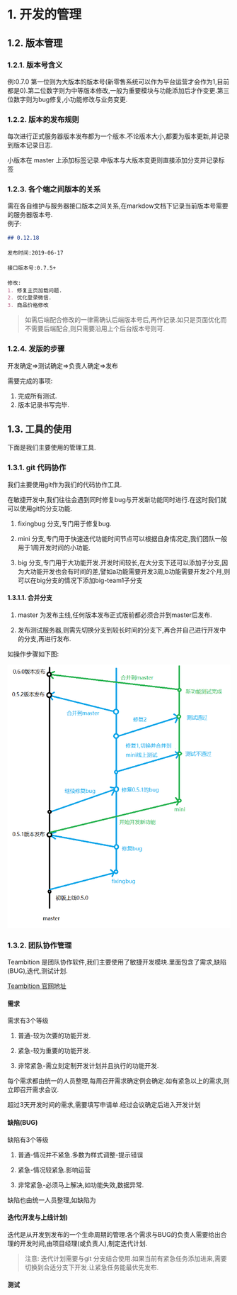 # 1. 开发的管理

## 1.2. 版本管理

### 1.2.1. 版本号含义

例:0.7.0 第一位则为大版本的版本号(新零售系统可以作为平台运营才会作为1,目前都是0).第二位数字则为中等版本修改,一般为重要模块与功能添加后才作变更.第三位数字则为bug修复,小功能修改与业务变更.</br>

### 1.2.2. 版本的发布规则

每次进行正式服务器版本发布都为一个版本.不论版本大小,都要为版本更新,并记录到版本记录日志.</br>

小版本在 master 上添加标签记录.中版本与大版本变更则直接添加分支并记录标签

### 1.2.3. 各个端之间版本的关系

需在各自维护与服务器接口版本之间关系,在markdow文档下记录当前版本号需要的服务器版本号.</br>
例子:

```md
## 0.12.18

发布时间:2019-06-17

接口版本号:0.7.5+

修改:
1. 修复主页加载问题.
2. 优化登录微信.
3. 商品价格修改
```
> 如需后端配合修改的一律需确认后端版本号后,再作记录.如只是页面优化而不需要后端配合,则只需要沿用上个后台版本号则可.

### 1.2.4. 发版的步骤

开发确定=>测试确定=>负责人确定=>发布

需要完成的事项:</br>
1. 完成所有测试.
2. 版本记录书写完毕.

## 1.3. 工具的使用

下面是我们主要使用的管理工具.

### 1.3.1. git 代码协作

我们主要使用git作为我们的代码协作工具.</br>

在敏捷开发中,我们往往会遇到同时修复bug与开发新功能同时进行.在这时我们就可以使用git的分支功能.</br>

1. fixingbug 分支,专门用于修复bug.

2. mini 分支,专门用于快速迭代功能时间节点可以根据自身情况定,我们团队一般用于1周开发时间的小功能.

3. big 分支,专门用于大功能开发.开发时间较长,在大分支下还可以添加子分支,因为大功能开发也会有时间的差,譬如a功能需要开发3周,b功能需要开发2个月,则可以在big分支的情况下添加big-team1子分支

#### 1.3.1.1. 合并分支

1. master 为发布主线,任何版本发布正式版前都必须合并到master后发布.</br>

2. 发布测试服务器,则需先切换分支到较长时间的分支下,再合并自己进行开发中的分支,再进行发布.

如操作步骤如下图:</br>

![img](/%E5%85%AC%E5%8F%B8%E7%AE%A1%E7%90%86/img/git_branch.png?raw=true)


### 1.3.2. 团队协作管理

Teambition 是团队协作软件,我们主要使用了敏捷开发模块.里面包含了需求,缺陷(BUG),迭代,测试计划.

[Teambition 官网地址](https://www.teambition.com/)

#### 需求

需求有3个等级

1. 普通-较为次要的功能开发.

2. 紧急-较为重要的功能开发.

3. 非常紧急-需立刻定制开发计划并且执行的功能开发.

每个需求都由统一的人员整理,每周召开需求确定例会确定.如有紧急以上的需求,则立即召开需求会议.

超过3天开发时间的需求,需要填写申请单.经过会议确定后进入开发计划

#### 缺陷(BUG)

缺陷有3个等级

1. 普通-情况并不紧急.多数为样式调整-提示错误

2. 紧急-情况较紧急.影响运营

3. 非常紧急-必须马上解决,如功能失效,数据异常.

缺陷也由统一人员整理,如缺陷为

#### 迭代(开发与上线计划)

迭代是从开发到发布的一个生命周期的管理.各个需求与BUG的负责人需要给出合理的开发时间,由项目经理(或负责人),制定迭代计划.

> 注意: 迭代计划需要与git 分支结合使用.如果当前有紧急任务添加进来,需要切换到合适分支下开发.让紧急任务能最优先发布.

#### 测试
